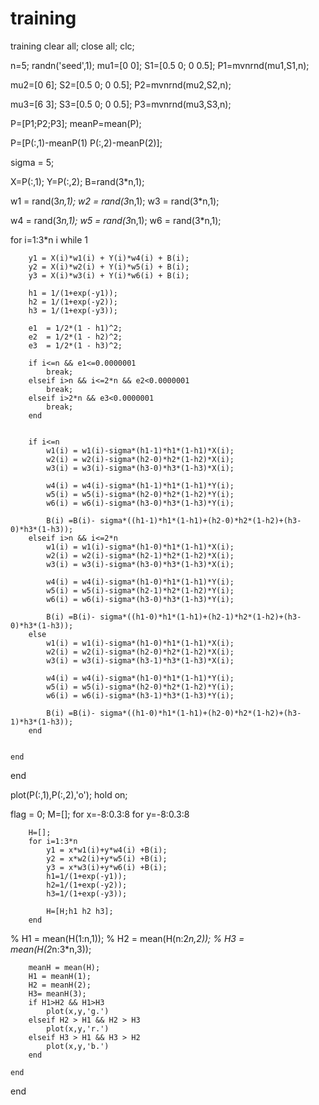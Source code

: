 # training
training
clear all;
close all;
clc;

n=5;
randn('seed',1);
mu1=[0 0];
S1=[0.5 0;
    0 0.5];
P1=mvnrnd(mu1,S1,n);

mu2=[0 6];
S2=[0.5 0;
    0 0.5];
P2=mvnrnd(mu2,S2,n);

mu3=[6 3];
S3=[0.5 0;
    0 0.5];
P3=mvnrnd(mu3,S3,n);


P=[P1;P2;P3];
meanP=mean(P);

P=[P(:,1)-meanP(1) P(:,2)-meanP(2)];

sigma = 5;

X=P(:,1);
Y=P(:,2);
B=rand(3*n,1);

w1 = rand(3*n,1);
w2 = rand(3*n,1);
w3 = rand(3*n,1);

w4 = rand(3*n,1);
w5 = rand(3*n,1);
w6 = rand(3*n,1);


for i=1:3*n
    i
    while 1
        
        y1 = X(i)*w1(i) + Y(i)*w4(i) + B(i);       
        y2 = X(i)*w2(i) + Y(i)*w5(i) + B(i);        
        y3 = X(i)*w3(i) + Y(i)*w6(i) + B(i);     
        
        h1 = 1/(1+exp(-y1));
        h2 = 1/(1+exp(-y2));       
        h3 = 1/(1+exp(-y3));      
        
        e1  = 1/2*(1 - h1)^2;
        e2  = 1/2*(1 - h2)^2;       
        e3  = 1/2*(1 - h3)^2;
 
        if i<=n && e1<=0.0000001
            break;
        elseif i>n && i<=2*n && e2<0.0000001
            break;
        elseif i>2*n && e3<0.0000001
            break;
        end
        
        
        if i<=n
            w1(i) = w1(i)-sigma*(h1-1)*h1*(1-h1)*X(i);
            w2(i) = w2(i)-sigma*(h2-0)*h2*(1-h2)*X(i);
            w3(i) = w3(i)-sigma*(h3-0)*h3*(1-h3)*X(i);    
            
            w4(i) = w4(i)-sigma*(h1-1)*h1*(1-h1)*Y(i);
            w5(i) = w5(i)-sigma*(h2-0)*h2*(1-h2)*Y(i);
            w6(i) = w6(i)-sigma*(h3-0)*h3*(1-h3)*Y(i);                   
            
            B(i) =B(i)- sigma*((h1-1)*h1*(1-h1)+(h2-0)*h2*(1-h2)+(h3-0)*h3*(1-h3));
        elseif i>n && i<=2*n
            w1(i) = w1(i)-sigma*(h1-0)*h1*(1-h1)*X(i);
            w2(i) = w2(i)-sigma*(h2-1)*h2*(1-h2)*X(i);
            w3(i) = w3(i)-sigma*(h3-0)*h3*(1-h3)*X(i);    
            
            w4(i) = w4(i)-sigma*(h1-0)*h1*(1-h1)*Y(i);
            w5(i) = w5(i)-sigma*(h2-1)*h2*(1-h2)*Y(i);
            w6(i) = w6(i)-sigma*(h3-0)*h3*(1-h3)*Y(i);                   
            
            B(i) =B(i)- sigma*((h1-0)*h1*(1-h1)+(h2-1)*h2*(1-h2)+(h3-0)*h3*(1-h3));         
        else
            w1(i) = w1(i)-sigma*(h1-0)*h1*(1-h1)*X(i);
            w2(i) = w2(i)-sigma*(h2-0)*h2*(1-h2)*X(i);
            w3(i) = w3(i)-sigma*(h3-1)*h3*(1-h3)*X(i);    
            
            w4(i) = w4(i)-sigma*(h1-0)*h1*(1-h1)*Y(i);
            w5(i) = w5(i)-sigma*(h2-0)*h2*(1-h2)*Y(i);
            w6(i) = w6(i)-sigma*(h3-1)*h3*(1-h3)*Y(i);                   
            
            B(i) =B(i)- sigma*((h1-0)*h1*(1-h1)+(h2-0)*h2*(1-h2)+(h3-1)*h3*(1-h3));                   
        end
         

    end
end

plot(P(:,1),P(:,2),'o');
hold on;

flag = 0;
M=[];
for x=-8:0.3:8
    for y=-8:0.3:8

        H=[]; 
        for i=1:3*n
            y1 = x*w1(i)+y*w4(i) +B(i);
            y2 = x*w2(i)+y*w5(i) +B(i);
            y3 = x*w3(i)+y*w6(i) +B(i);
            h1=1/(1+exp(-y1));
            h2=1/(1+exp(-y2));
            h3=1/(1+exp(-y3));
            
            H=[H;h1 h2 h3];
        end
  %      H1 = mean(H(1:n,1));
  %      H2 = mean(H(n:2*n,2));
  %      H3 = mean(H(2*n:3*n,3));
        
        meanH = mean(H);
        H1 = meanH(1);
        H2 = meanH(2);
        H3= meanH(3);
        if H1>H2 && H1>H3
            plot(x,y,'g.')
        elseif H2 > H1 && H2 > H3
            plot(x,y,'r.')
        elseif H3 > H1 && H3 > H2
            plot(x,y,'b.')
        end
        
    end
end
